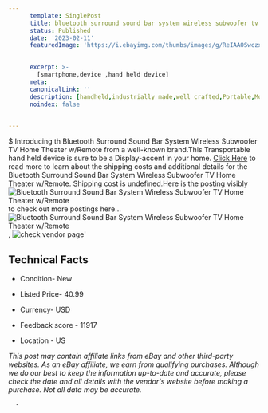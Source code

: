 ```yaml
---
      template: SinglePost
      title: bluetooth surround sound bar system wireless subwoofer tv home theater w remote
      status: Published
      date: '2023-02-11'
      featuredImage: 'https://i.ebayimg.com/thumbs/images/g/ReIAAOSwczxjGcEM/s-l225.jpg'
       

      excerpt: >-
        [smartphone,device ,hand held device]
      meta:
      canonicalLink: ''
      description: [handheld,industrially made,well crafted,Portable,Mobile,Compact,Convenient,Lightweight,Maneuverable,Man-portable,Miniature,Carriable,Hand-held,Light,Holdable,Transportable,Mobile device,Pocket-sized,On-the-go,Wireless,Cordless,Compact size,Convenient size, smartphone,device ,hand held device]
      noindex: false
      

---
```

$
      Introducing th Bluetooth Surround Sound Bar System Wireless Subwoofer TV Home Theater w/Remote from a well-known brand.This Transportable hand held device is sure to be a Display-accent in your home. [Click Here](https://www.ebay.com/itm/354269366738?hash=item527c1989d2%3Ag%3AReIAAOSwczxjGcEM&mkevt=1&mkcid=1&mkrid=711-53200-19255-0&campid=%253CePNCampaignId%253E&customid=%253CreferenceId%253E&toolid=10049) to read more to learn about the shipping costs and additional details for the Bluetooth Surround Sound Bar System Wireless Subwoofer TV Home Theater w/Remote. Shipping cost is undefined.Here is the posting visibly ![Bluetooth Surround Sound Bar System Wireless Subwoofer TV Home Theater w/Remote](https://i.ebayimg.com/thumbs/images/g/ReIAAOSwczxjGcEM/s-l225.jpg) to check out more postings here... ![Bluetooth Surround Sound Bar System Wireless Subwoofer TV Home Theater w/Remote](https://i.ebayimg.com/images/g/ReIAAOSwczxjGcEM/s-l1200.jpg), ![check vendor page](https://origin-galleryplus.ebayimg.com/ws/web/354269366738_2_0_1/225x225.jpg,https://origin-galleryplus.ebayimg.com/ws/web/354269366738_3_0_1/225x225.jpg,https://origin-galleryplus.ebayimg.com/ws/web/354269366738_4_0_1/225x225.jpg,https://origin-galleryplus.ebayimg.com/ws/web/354269366738_5_0_1/225x225.jpg,https://origin-galleryplus.ebayimg.com/ws/web/354269366738_6_0_1/225x225.jpg,https://origin-galleryplus.ebayimg.com/ws/web/354269366738_7_0_1/225x225.jpg,https://origin-galleryplus.ebayimg.com/ws/web/354269366738_8_0_1/225x225.jpg,https://origin-galleryplus.ebayimg.com/ws/web/354269366738_9_0_1/225x225.jpg,https://origin-galleryplus.ebayimg.com/ws/web/354269366738_10_0_1/225x225.jpg,https://origin-galleryplus.ebayimg.com/ws/web/354269366738_11_0_1/225x225.jpg,https://origin-galleryplus.ebayimg.com/ws/web/354269366738_12_0_1/225x225.jpg)'

      

 ## Technical Facts 



     
      

 - Condition- New 


      

 - Listed Price- 40.99 


      

 - Currency- USD 


      

 - Feedback score - 11917 


      

 - Location - US 


      
      

 *_This post may contain affiliate links from eBay and other third-party websites. As an eBay affiliate, we earn from qualifying purchases. Although we do our best to keep the information up-to-date and accurate, please check the date and all details with the vendor's website before making a purchase. Not all data may be accurate._*




      -
